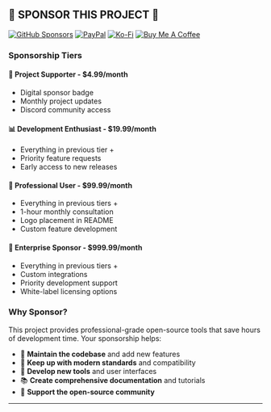 ## 💖 SPONSOR THIS PROJECT 💖

[![GitHub Sponsors](https://img.shields.io/github/sponsors/flying-pisces?style=for-the-badge&logo=github&logoColor=white&color=ea4aaa)](https://github.com/sponsors/flying-pisces)
[![PayPal](https://img.shields.io/badge/PayPal-00457C?style=for-the-badge&logo=paypal&logoColor=white)](https://www.paypal.com/paypalme/yinye0)
[![Ko-Fi](https://img.shields.io/badge/Ko--fi-F16061?style=for-the-badge&logo=ko-fi&logoColor=white)](https://ko-fi.com/flyingpisces)
[![Buy Me A Coffee](https://img.shields.io/badge/Buy%20Me%20A%20Coffee-ffdd00?style=for-the-badge&logo=buy-me-a-coffee&logoColor=black)](https://buymeacoffee.com/chuckyeyina)

### Sponsorship Tiers

#### 🌟 Project Supporter - $4.99/month
- Digital sponsor badge
- Monthly project updates  
- Discord community access

#### 📊 Development Enthusiast - $19.99/month
- Everything in previous tier +
- Priority feature requests
- Early access to new releases

#### 💼 Professional User - $99.99/month
- Everything in previous tiers +
- 1-hour monthly consultation
- Logo placement in README
- Custom feature development

#### 🚀 Enterprise Sponsor - $999.99/month
- Everything in previous tiers +
- Custom integrations
- Priority development support
- White-label licensing options

### Why Sponsor?

This project provides professional-grade open-source tools that save hours of development time. Your sponsorship helps:

- 🔧 **Maintain the codebase** and add new features
- 📱 **Keep up with modern standards** and compatibility
- 🎨 **Develop new tools** and user interfaces
- 📚 **Create comprehensive documentation** and tutorials
- 🚀 **Support the open-source community**

---